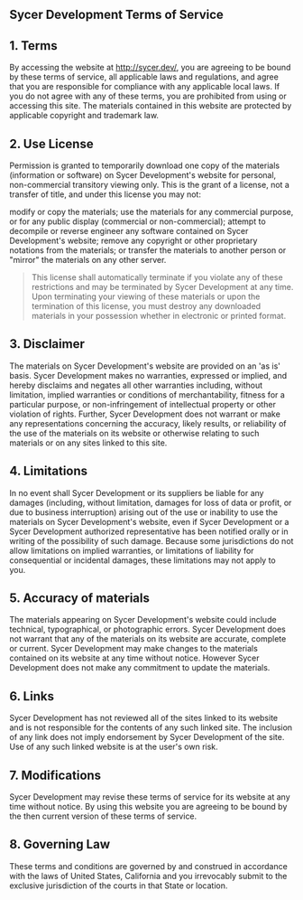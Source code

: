 
## Sycer Development Terms of Service

## 1. Terms
By accessing the website at http://sycer.dev/, you are agreeing to be bound by these terms of service, all applicable laws and regulations, and agree that you are responsible for compliance with any applicable local laws. If you do not agree with any of these terms, you are prohibited from using or accessing this site. The materials contained in this website are protected by applicable copyright and trademark law.

## 2. Use License
Permission is granted to temporarily download one copy of the materials (information or software) on Sycer Development's website for personal, non-commercial transitory viewing only. This is the grant of a license, not a transfer of title, and under this license you may not:

modify or copy the materials;
use the materials for any commercial purpose, or for any public display (commercial or non-commercial);
attempt to decompile or reverse engineer any software contained on Sycer Development's website;
remove any copyright or other proprietary notations from the materials; or
transfer the materials to another person or "mirror" the materials on any other server.


> This license shall automatically terminate if you violate any of these restrictions and may be terminated by Sycer Development at any time. Upon terminating your viewing of these materials or upon the termination of this license, you must destroy any downloaded materials in your possession whether in electronic or printed format.

## 3. Disclaimer

The materials on Sycer Development's website are provided on an 'as is' basis. Sycer Development makes no warranties, expressed or implied, and hereby disclaims and negates all other warranties including, without limitation, implied warranties or conditions of merchantability, fitness for a particular purpose, or non-infringement of intellectual property or other violation of rights.
Further, Sycer Development does not warrant or make any representations concerning the accuracy, likely results, or reliability of the use of the materials on its website or otherwise relating to such materials or on any sites linked to this site.

## 4. Limitations
In no event shall Sycer Development or its suppliers be liable for any damages (including, without limitation, damages for loss of data or profit, or due to business interruption) arising out of the use or inability to use the materials on Sycer Development's website, even if Sycer Development or a Sycer Development authorized representative has been notified orally or in writing of the possibility of such damage. Because some jurisdictions do not allow limitations on implied warranties, or limitations of liability for consequential or incidental damages, these limitations may not apply to you.

## 5. Accuracy of materials
The materials appearing on Sycer Development's website could include technical, typographical, or photographic errors. Sycer Development does not warrant that any of the materials on its website are accurate, complete or current. Sycer Development may make changes to the materials contained on its website at any time without notice. However Sycer Development does not make any commitment to update the materials.

## 6. Links
Sycer Development has not reviewed all of the sites linked to its website and is not responsible for the contents of any such linked site. The inclusion of any link does not imply endorsement by Sycer Development of the site. Use of any such linked website is at the user's own risk.

## 7. Modifications
Sycer Development may revise these terms of service for its website at any time without notice. By using this website you are agreeing to be bound by the then current version of these terms of service.

## 8. Governing Law
These terms and conditions are governed by and construed in accordance with the laws of United States, California and you irrevocably submit to the exclusive jurisdiction of the courts in that State or location.
